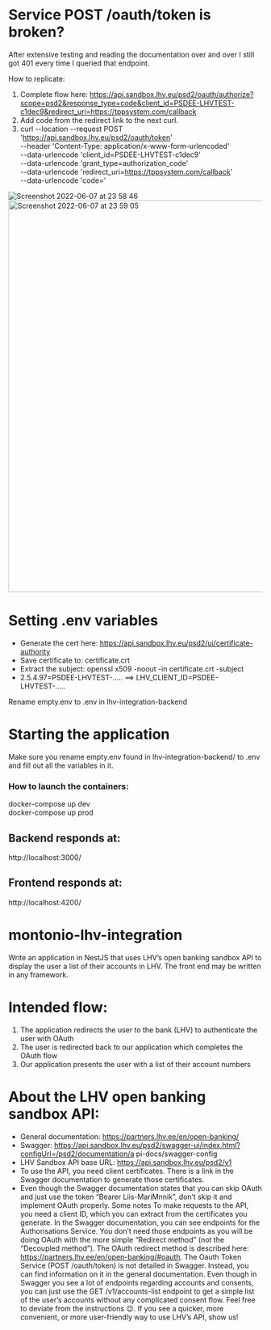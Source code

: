 # Service POST /oauth/token is broken?
After extensive testing and reading the documentation over and over I still got 401 every time I queried that endpoint.

How to replicate: 
1. Complete flow here: https://api.sandbox.lhv.eu/psd2/oauth/authorize?scope=psd2&response_type=code&client_id=PSDEE-LHVTEST-c1dec9&redirect_uri=https://tppsystem.com/callback
2. Add code from the redirect link to the next curl.
3. curl --location --request POST 'https://api.sandbox.lhv.eu/psd2/oauth/token' \
     --header 'Content-Type: application/x-www-form-urlencoded' \
     --data-urlencode 'client_id=PSDEE-LHVTEST-c1dec9' \
     --data-urlencode 'grant_type=authorization_code' \
     --data-urlencode 'redirect_uri=https://tppsystem.com/callback' \
     --data-urlencode 'code='

![Screenshot 2022-06-07 at 23 58 46](https://user-images.githubusercontent.com/17649698/172482069-338c8412-a82b-4d22-8bc2-bdd41240271e.png)
<img width="775" alt="Screenshot 2022-06-07 at 23 59 05" src="https://user-images.githubusercontent.com/17649698/172482085-7edd6405-8155-46dc-8c1f-5abcb064aaf7.png">


# Setting .env variables 

* Generate the cert here: https://api.sandbox.lhv.eu/psd2/ui/certificate-authority
* Save certificate to: certificate.crt
* Extract the subject: openssl x509 -noout -in certificate.crt -subject
* 2.5.4.97=PSDEE-LHVTEST-..... ==> LHV_CLIENT_ID=PSDEE-LHVTEST-.....

Rename empty.env to .env in lhv-integration-backend

# Starting the application

Make sure you rename empty.env found in lhv-integration-backend/ to .env and fill out all the variables in it.

### How to launch the containers:  
docker-compose up dev   
docker-compose up prod  

## Backend responds at:  
http://localhost:3000/

## Frontend responds at:  
http://localhost:4200/

# montonio-lhv-integration

Write an application in NestJS that uses LHV’s open banking sandbox API to display the user a
list of their accounts in LHV. The front end may be written in any framework.

# Intended flow:

1. The application redirects the user to the bank (LHV) to authenticate the user with OAuth
2. The user is redirected back to our application which completes the OAuth flow
3. Our application presents the user with a list of their account numbers

# About the LHV open banking sandbox API:

* General documentation: https://partners.lhv.ee/en/open-banking/
* Swagger:
https://api.sandbox.lhv.eu/psd2/swagger-ui/index.html?configUrl=/psd2/documentation/a
pi-docs/swagger-config
* LHV Sandbox API base URL: https://api.sandbox.lhv.eu/psd2/v1
* To use the API, you need client certificates. There is a link in the Swagger
documentation to generate those certificates.
* Even though the Swagger documentation states that you can skip OAuth and just use
the token “Bearer Liis-MariMnnik”, don’t skip it and implement OAuth properly.
Some notes
To make requests to the API, you need a client ID, which you can extract from the certificates
you generate.
In the Swagger documentation, you can see endpoints for the Authorisations Service. You don’t
need those endpoints as you will be doing OAuth with the more simple “Redirect method” (not
the “Decoupled method”). The OAuth redirect method is described here:
https://partners.lhv.ee/en/open-banking/#oauth.
The Oauth Token Service (POST /oauth/token) is not detailed in Swagger. Instead, you can find
information on it in the general documentation.
Even though in Swagger you see a lot of endpoints regarding accounts and consents, you can
just use the GET /v1/accounts-list endpoint to get a simple list of the user’s accounts without
any complicated consent flow.
Feel free to deviate from the instructions 😉. If you see a quicker, more convenient, or more
user-friendly way to use LHV’s API, show us!
